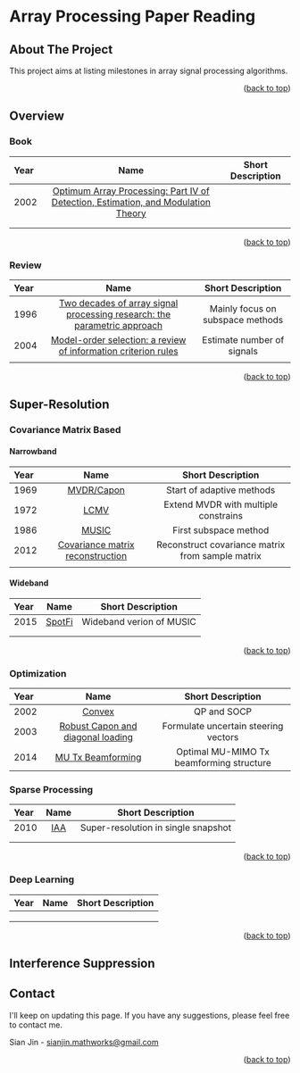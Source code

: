 # Array Processing Paper Reading

<!-- Improved compatibility of back to top link: See: https://github.com/othneildrew/Best-README-Template/pull/73 -->
<a name="readme-top"></a>
<!--
*** Thanks for checking out the Best-README-Template. If you have a suggestion
*** that would make this better, please fork the repo and create a pull request
*** or simply open an issue with the tag "enhancement".
*** Don't forget to give the project a star!
*** Thanks again! Now go create something AMAZING! :D
-->



<!-- PROJECT SHIELDS -->
<!--
*** I'm using markdown "reference style" links for readability.
*** Reference links are enclosed in brackets [ ] instead of parentheses ( ).
*** See the bottom of this document for the declaration of the reference variables
*** for contributors-url, forks-url, etc. This is an optional, concise syntax you may use.
*** https://www.markdownguide.org/basic-syntax/#reference-style-links
-->


<!-- ABOUT THE PROJECT -->
## About The Project

This project aims at listing milestones in array signal processing algorithms.

<p align="right">(<a href="#readme-top">back to top</a>)</p>

## Overview

<!-- Book -->
### Book

| Year  | Name  | Short Description |
| :------------ |:---------------:| :---------------:|
| 2002      | [Optimum Array Processing: Part IV of Detection, Estimation, and Modulation Theory](https://onlinelibrary.wiley.com/doi/book/10.1002/0471221104) |  |
|       |         |    |
|  |       |    |

<p align="right">(<a href="#readme-top">back to top</a>)</p>

<!-- Review -->
### Review

| Year  | Name  | Short Description |
| :------------ |:---------------:| :---------------:|
| 1996      | [Two decades of array signal processing research: the parametric approach](https://ieeexplore.ieee.org/document/526899) | Mainly focus on subspace methods |
|  2004     |  [Model-order selection: a review of information criterion rules](https://ieeexplore.ieee.org/document/1311138)       |  Estimate number of signals  |
|  |       |    |

<p align="right">(<a href="#readme-top">back to top</a>)</p>


## Super-Resolution

<!-- COV -->
### Covariance Matrix Based

#### Narrowband
| Year  | Name  | Short Description |
| :------------ |:---------------:| :---------------:|
|  1969     | [MVDR/Capon](https://ieeexplore.ieee.org/document/1449208)     | Start of adaptive methods   |
|  1972     | [LCMV](https://ieeexplore.ieee.org/document/1450747)     |  Extend MVDR with multiple constrains  |
| 1986      | [MUSIC](https://ieeexplore.ieee.org/abstract/document/1143830) | First subspace method |
| 2012      |   [Covariance matrix reconstruction](https://ieeexplore.ieee.org/abstract/document/6180020)    |  Reconstruct covariance matrix from sample matrix  |
|  |       |    |

#### Wideband
| Year  | Name  | Short Description |
| :------------ |:---------------:| :---------------:|
| 2015      | [SpotFi](https://web.stanford.edu/~skatti/pubs/sigcomm15-spotfi.pdf) | Wideband verion of MUSIC |
|       |         |    |
|  |       |    |

<p align="right">(<a href="#readme-top">back to top</a>)</p>

<!-- Optimization -->
### Optimization

| Year  | Name  | Short Description |
| :------------ |:---------------:| :---------------:|
|   2002    | [Convex](https://ieeexplore.ieee.org/document/558465) | QP and SOCP |
| 2003      |  [Robust Capon and diagonal loading](https://ieeexplore.ieee.org/abstract/document/1206680)     | Formulate uncertain steering vectors  |
|  2014     |   [MU Tx Beamforming](https://ieeexplore.ieee.org/document/6832894)      | Optimal MU-MIMO Tx beamforming structure   |


<!-- SPARSE -->
### Sparse Processing

| Year  | Name  | Short Description |
| :------------ |:---------------:| :---------------:|
|   2010    | [IAA](https://ieeexplore.ieee.org/abstract/document/5417172) | Super-resolution in single snapshot |
|       |         |    |
|  |       |    |

<p align="right">(<a href="#readme-top">back to top</a>)</p>

<!-- LEARNING -->
### Deep Learning

| Year  | Name  | Short Description |
| :------------ |:---------------:| :---------------:|
|       |  |  |
|       |         |    |
|  |       |    |

<p align="right">(<a href="#readme-top">back to top</a>)</p>

## Interference Suppression

### 

<!-- CONTACT -->
## Contact
I'll keep on updating this page. If you have any suggestions, please feel free to contact me.

Sian Jin - sianjin.mathworks@gmail.com

<p align="right">(<a href="#readme-top">back to top</a>)</p>



<!-- MARKDOWN LINKS & IMAGES -->
<!-- https://www.markdownguide.org/basic-syntax/#reference-style-links -->
[contributors-shield]: https://img.shields.io/github/contributors/othneildrew/Best-README-Template.svg?style=for-the-badge
[contributors-url]: https://github.com/othneildrew/Best-README-Template/graphs/contributors
[forks-shield]: https://img.shields.io/github/forks/othneildrew/Best-README-Template.svg?style=for-the-badge
[forks-url]: https://github.com/othneildrew/Best-README-Template/network/members
[stars-shield]: https://img.shields.io/github/stars/othneildrew/Best-README-Template.svg?style=for-the-badge
[stars-url]: https://github.com/othneildrew/Best-README-Template/stargazers
[issues-shield]: https://img.shields.io/github/issues/othneildrew/Best-README-Template.svg?style=for-the-badge
[issues-url]: https://github.com/othneildrew/Best-README-Template/issues
[license-shield]: https://img.shields.io/github/license/othneildrew/Best-README-Template.svg?style=for-the-badge
[license-url]: https://github.com/othneildrew/Best-README-Template/blob/master/LICENSE.txt
[linkedin-shield]: https://img.shields.io/badge/-LinkedIn-black.svg?style=for-the-badge&logo=linkedin&colorB=555
[linkedin-url]: https://www.linkedin.com/in/sian-jin-0461a4188/
[product-screenshot]: images/screenshot.png
[Next.js]: https://img.shields.io/badge/next.js-000000?style=for-the-badge&logo=nextdotjs&logoColor=white
[Next-url]: https://nextjs.org/
[React.js]: https://img.shields.io/badge/React-20232A?style=for-the-badge&logo=react&logoColor=61DAFB
[React-url]: https://reactjs.org/
[Vue.js]: https://img.shields.io/badge/Vue.js-35495E?style=for-the-badge&logo=vuedotjs&logoColor=4FC08D
[Vue-url]: https://vuejs.org/
[Angular.io]: https://img.shields.io/badge/Angular-DD0031?style=for-the-badge&logo=angular&logoColor=white
[Angular-url]: https://angular.io/
[Svelte.dev]: https://img.shields.io/badge/Svelte-4A4A55?style=for-the-badge&logo=svelte&logoColor=FF3E00
[Svelte-url]: https://svelte.dev/
[Laravel.com]: https://img.shields.io/badge/Laravel-FF2D20?style=for-the-badge&logo=laravel&logoColor=white
[Laravel-url]: https://laravel.com
[Bootstrap.com]: https://img.shields.io/badge/Bootstrap-563D7C?style=for-the-badge&logo=bootstrap&logoColor=white
[Bootstrap-url]: https://getbootstrap.com
[JQuery.com]: https://img.shields.io/badge/jQuery-0769AD?style=for-the-badge&logo=jquery&logoColor=white
[JQuery-url]: https://jquery.com 
